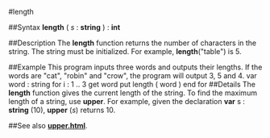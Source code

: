 
#length

##Syntax
**length** ( *s* : **string** ) : **int**

##Description
The **length** function returns the number of characters in the string. The string must be initialized. For example, **length**("table") is 5.

##Example
This program inputs three words and outputs their lengths.
If the words are "cat", "robin" and "crow", the program will output 3, 5 and 4.
        var word : string
        for i : 1 .. 3
            get word
            put length ( word )
        end for
##Details
The **length** function gives the current length of the string. To find the maximum length of a string, use **upper**. For example, given the declaration **var** s : **string** (10), **upper** (*s*) returns 10.

##See also
**[upper.html](upper)**.
